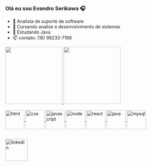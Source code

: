 ### Olá eu sou Evandro Serikawa 🎧

- 🔭 Analista de suporte de software
- 🌱 Cursando analise e desenvolvimento de sistemas
- 🤔 Estudando Java
- 📫 contato: (16) 98233-7168

<div>	
	<a href="https://github.com/EvandroSerikawa">
	<img height ="180em" src="https://github-readme-stats.vercel.app/api?username=EvandroSerikawa&show_icons=true&theme=dark&include_all_commits=true&count_private=true"/>
	<img height ="180em" src="https://github-readme-stats.vercel.app/api/top-langs/?username=EvandroSerikawa&layout=compact&langs_count=16&theme=dark"/>
</div>

<div style="display:inline_block"><br>
	<img align="center" alt="html" height="60" widht="40" src="https://cdn.jsdelivr.net/gh/devicons/devicon/icons/html5/html5-original.svg" />
	<img align="center" alt="css" height="60" widht="40" src="https://cdn.jsdelivr.net/gh/devicons/devicon/icons/css3/css3-original.svg" />
	<img align="center" alt="javascript" height="60" widht="40" src="https://cdn.jsdelivr.net/gh/devicons/devicon/icons/javascript/javascript-original.svg" />
	<img align="center" alt="node" height="60" widht="40" src="https://cdn.jsdelivr.net/gh/devicons/devicon/icons/nodejs/nodejs-original.svg"/>
	<img align="center" alt="react" height="60" widht="40" src="https://cdn.jsdelivr.net/gh/devicons/devicon/icons/react/react-original.svg" />
	<img align="center" alt="java" height="60" widht="40" src="https://cdn.jsdelivr.net/gh/devicons/devicon/icons/java/java-original.svg" />
	<img align="center" alt="mysql" height="60" widht="40" src="https://cdn.jsdelivr.net/gh/devicons/devicon/icons/mysql/mysql-original.svg" />
</div>

##
<div>
	<a href="https://www.linkedin.com/in/evandro-serikawa/" target="_blank"><img align="center" alt="linkedin" height="70" widht="auto" 
 		 src="https://cdn.jsdelivr.net/gh/devicons/devicon/icons/linkedin/linkedin-original.svg" target="_blank"/></a>
</div>
